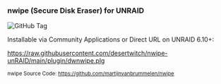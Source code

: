 ### nwipe (Secure Disk Eraser) for UNRAID

![GitHub Tag](https://img.shields.io/github/v/tag/desertwitch/nwipe-unRAID?label=release&color=peru)

Installable via Community Applications or Direct URL on UNRAID 6.10+:

https://raw.githubusercontent.com/desertwitch/nwipe-unRAID/main/plugin/dwnwipe.plg

<sub>nwipe Source Code: https://github.com/martijnvanbrummelen/nwipe</sub>
